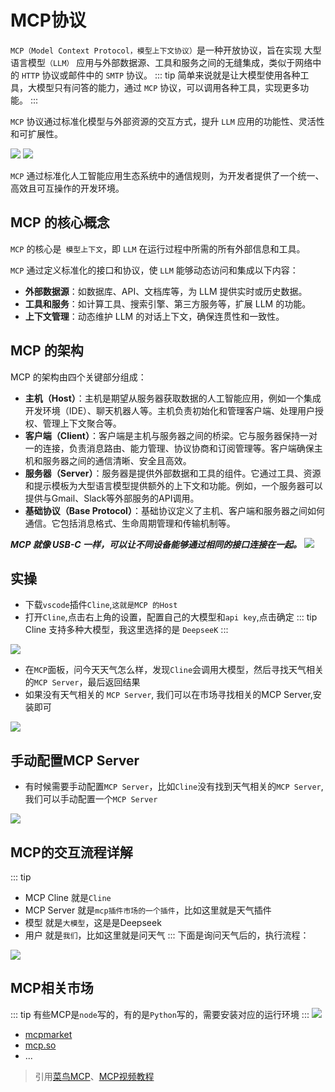 # MCP协议

`MCP（Model Context Protocol，模型上下文协议）`是一种开放协议，旨在实现 大型语言模型`（LLM）` 应用与外部数据源、工具和服务之间的无缝集成，类似于网络中的 `HTTP` 协议或邮件中的 `SMTP` 协议。
::: tip
简单来说就是让大模型使用各种工具，大模型只有问答的能力，通过 `MCP` 协议，可以调用各种工具，实现更多功能。
:::

`MCP` 协议通过标准化模型与外部资源的交互方式，提升 `LLM` 应用的功能性、灵活性和可扩展性。

<img src="https://www.runoob.com/wp-content/uploads/2025/03/model-context-protocol-architecture.webp">
<img src="https://www.runoob.com/wp-content/uploads/2025/03/21c8e096-6645-469a-b537-3591c1abb483_944x733.jpg">

`MCP` 通过标准化人工智能应用生态系统中的通信规则，为开发者提供了一个统一、高效且可互操作的开发环境。

## MCP 的核心概念
`MCP` 的核心是` 模型上下文`，即 `LLM` 在运行过程中所需的所有外部信息和工具。

`MCP` 通过定义标准化的接口和协议，使 `LLM` 能够动态访问和集成以下内容：

- **外部数据源**：如数据库、API、文档库等，为 LLM 提供实时或历史数据。
- **工具和服务**：如计算工具、搜索引擎、第三方服务等，扩展 LLM 的功能。
- **上下文管理**：动态维护 LLM 的对话上下文，确保连贯性和一致性。

## MCP 的架构
MCP 的架构由四个关键部分组成：

- **主机（Host）**：主机是期望从服务器获取数据的人工智能应用，例如一个集成开发环境（IDE）、聊天机器人等。主机负责初始化和管理客户端、处理用户授权、管理上下文聚合等。
- **客户端（Client）**：客户端是主机与服务器之间的桥梁。它与服务器保持一对一的连接，负责消息路由、能力管理、协议协商和订阅管理等。客户端确保主机和服务器之间的通信清晰、安全且高效。
- **服务器（Server）**：服务器是提供外部数据和工具的组件。它通过工具、资源和提示模板为大型语言模型提供额外的上下文和功能。例如，一个服务器可以提供与Gmail、Slack等外部服务的API调用。
- **基础协议（Base Protocol）**：基础协议定义了主机、客户端和服务器之间如何通信。它包括消息格式、生命周期管理和传输机制等。

***MCP 就像 USB-C 一样，可以让不同设备能够通过相同的接口连接在一起。***
<img src="https://www.runoob.com/wp-content/uploads/2025/03/https___dev-to-uploads.s3.amazonaws.com_uploads_articles_nuvybev34xhz3btc0xys.jpeg">


## 实操
- 下载`vscode`插件`Cline`,`这就是MCP 的Host`
- 打开`Cline`,点击右上角的设置，配置自己的大模型和`api key`,点击确定
::: tip
Cline 支持多种大模型，我这里选择的是 `DeepseeK`
:::
<img src="../../public/mcp3.png">

- 在`MCP`面板，问今天天气怎么样，发现`Cline`会调用大模型，然后寻找天气相关的`MCP Server`，最后返回结果
- 如果没有天气相关的 `MCP Server`, 我们可以在市场寻找相关的MCP Server,安装即可
<img src="../../public/mcp4.png">

## 手动配置MCP Server

- 有时候需要手动配置`MCP Server`，比如`Cline`没有找到天气相关的`MCP Server`,我们可以手动配置一个`MCP Server`
<img src="../../public/mcp5.png">

## MCP的交互流程详解
::: tip
- MCP Cline 就是`Cline`
- MCP Server 就是`mcp插件市场的一个插件`，比如这里就是天气插件
- 模型 就是`大模型`，这是是Deepseek
- 用户 就是`我们`，比如这里就是问天气
:::
下面是询问天气后的，执行流程：
<img src="../../public/mcp.png">

## MCP相关市场
::: tip
有些MCP是`node`写的，有的是`Python`写的，需要安装对应的运行环境
:::
<img src="../../public/mcp2.png">

- [mcpmarket](https://mcpmarket.com/zh)
- [mcp.so](https://mcp.so/)
- ...



> 引用[菜鸟MCP](https://www.runoob.com/np/mcp-protocol.html)、[MCP视频教程](https://www.youtube.com/watch?v=yjBUnbRgiNs)